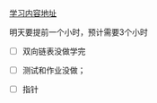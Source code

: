 [学习内容地址](https://www.icourse163.org/learn/HUST-1001907004?tid=1461146450#/learn/content?type=detail&id=1237475376&cid=1257433182&replay=true)



明天要提前一个小时，预计需要3个小时

- [ ] 双向链表没做学完
- [ ] 测试和作业没做；
- [ ] 指针

